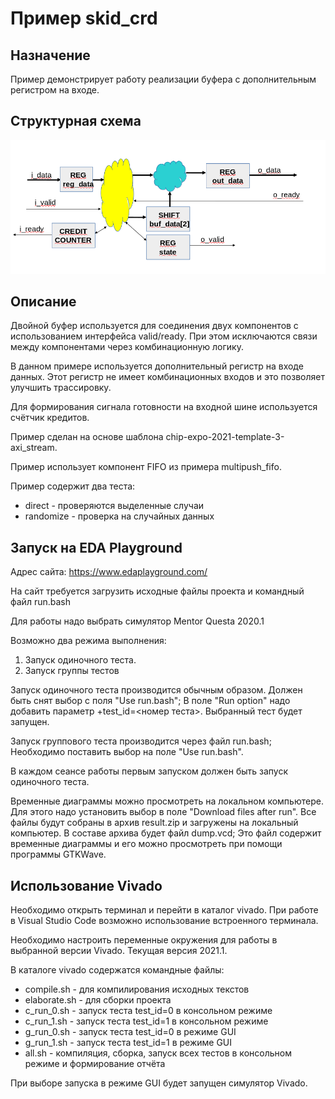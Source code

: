 # Пример skid_crd

## Назначение

Пример демонстрирует работу реализации буфера с дополнительным регистром на входе.

## Структурная схема

![struct](./doc/struct_skid_crd.png)

## Описание

Двойной буфер используется для соединения двух компонентов с использованием интерфейса valid/ready. При этом исключаются связи между компонентами через комбинационную логику. 

В данном примере используется дополнительный регистр на входе данных. Этот регистр не имеет комбинационных входов и это позволяет улучшить трассировку.

Для формирования сигнала готовности на входной шине используется счётчик кредитов.

Пример сделан на основе шаблона chip-expo-2021-template-3-axi_stream.

Пример использует компонент FIFO из примера multipush_fifo.

Пример содержит два теста:
* direct - проверяются выделенные случаи
* randomize - проверка на случайных данных


## Запуск на EDA Playground

Адрес сайта: https://www.edaplayground.com/

На сайт требуется загрузить исходные файлы проекта и командный файл run.bash

Для работы надо выбрать симулятор Mentor Questa 2020.1

Возможно два режима выполнения:
1. Запуск одиночного теста.
2. Запуск группы тестов

Запуск одиночного теста производится обычным образом. Должен быть снят выбор с поля "Use run.bash"; В поле  "Run option" надо добавить параметр +test_id=<номер теста>. Выбранный тест будет запущен.

Запуск группового теста производится через файл run.bash; Необходимо поставить выбор на поле "Use run.bash". 

В каждом сеансе работы первым запуском должен быть запуск одиночного теста.

Временные диаграммы можно просмотреть на локальном компьютере. Для этого 
надо установить выбор в поле "Download files after run". Все файлы будут собраны в архив result.zip и загружены на локальный компьютер. В составе архива будет файл dump.vcd; Это файл содержит временные диаграммы и его можно просмотреть при помощи программы GTKWave.

## Использование Vivado

Необходимо открыть терминал и перейти в каталог vivado. При работе в Visual Studio Code возможно использование встроенного терминала.

Необходимо настроить переменные окружения для работы в выбранной версии Vivado. Текущая версия 2021.1.

В каталоге vivado содержатся командные файлы:

* compile.sh - для компилирования исходных текстов
* elaborate.sh - для сборки проекта
* c_run_0.sh - запуск теста test_id=0 в консольном режиме
* c_run_1.sh - запуск теста test_id=1 в консольном режиме
* g_run_0.sh - запуск теста test_id=0 в режиме GUI
* g_run_1.sh - запуск теста test_id=1 в режиме GUI
* all.sh - компиляция, сборка, запуск всех тестов в консольном режиме и формирование отчёта 

При выборе запуска в режиме GUI будет запущен симулятор Vivado. 


